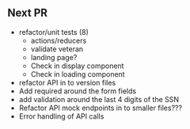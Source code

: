 <!-- markdownlint-disable MD033 -->

## Next PR

- refactor/unit tests (8)
  - actions/reducers
  - validate veteran
  - landing page?
  - Check in display component
  - Check in loading component
- refactor API in to version files
- Add required around the form fields
- add validation around the last 4 digits of the SSN
- Refactor API mock endpoints in to smaller files???
- Error handling of API calls
